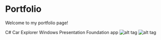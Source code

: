 # Portfolio

Welcome to my portfolio page!

C# Car Explorer Windows Presentation Foundation app
![alt tag](http://i.imgur.com/e7uqlL1.png)
![alt tag](http://i.imgur.com/HeVwmzX.png)
